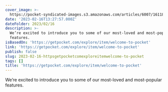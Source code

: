```yaml
---
cover_image: >-
  https://pocket-syndicated-images.s3.amazonaws.com/articles/6007/1611858023_1hKCxwuSJWmmAGa4bVi_V7Q.png
date: '2023-02-16T13:27:57.000Z'
dateFolder: 2023/02/16
description: >-
  We’re excited to introduce you to some of our most-loved and most-popular
  features.
isBasedOn: 'https://getpocket.com/explore/item/welcome-to-pocket'
link: 'https://getpocket.com/explore/item/welcome-to-pocket'
publish: false
slug: 2023-02-16-httpsgetpocketcomexploreitemwelcome-to-pocket
tags: []
title: 'https://getpocket.com/explore/item/welcome-to-pocket'
---
```

We’re excited to introduce you to some of our most-loved and most-popular features.
